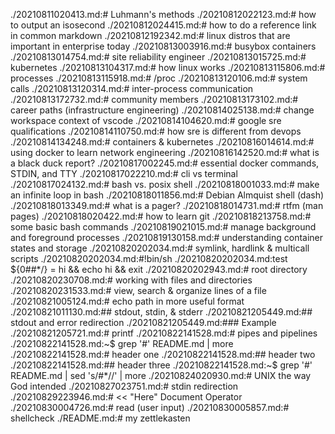 ./20210811020413.md:# Luhmann's methods
./20210812022123.md:# how to output an isosecond
./20210812024415.md:# how to do a reference link in common markdown
./20210812192342.md:# linux distros that are important in enterprise today
./20210813003916.md:# busybox containers
./20210813014754.md:# site reliability engineer
./20210813015725.md:# kubernetes
./20210813104317.md:# how linux works
./20210813115806.md:# processes
./20210813115918.md:# /proc
./20210813120106.md:# system calls
./20210813120314.md:# inter-process communication
./20210813172732.md:# community members
./20210813173102.md:# career paths (infrastructure engineering)
./20210814025138.md:# change workspace context of vscode
./20210814104620.md:# google sre qualifications
./20210814110750.md:# how sre is different from devops
./20210814134248.md:# containers & kubernetes
./20210816014614.md:# using docker to learn network engineering
./20210816142520.md:# what is a black duck report?
./20210817002245.md:# essential docker commands, STDIN, and TTY
./20210817022210.md:# cli vs terminal
./20210817024132.md:# bash vs. posix shell
./20210818001033.md:# make an infinite loop in bash
./20210818011856.md:# Debian Almquist shell (dash)
./20210818013349.md:# what is a pager?
./20210818014731.md:# rtfm (man pages)
./20210818020422.md:# how to learn git
./20210818213758.md:# some basic bash commands
./20210819021015.md:# manage background and foreground processes 
./20210819130158.md:# understanding container states and storage
./20210820202034.md:# symlink, hardlink & multicall scripts
./20210820202034.md:#!bin/sh
./20210820202034.md:test ${0##*/} = hi && echo hi && exit
./20210820202943.md:# root directory
./20210820230708.md:# working with files and directories
./20210820231533.md:# view, search & organize lines of a file
./20210821005124.md:# echo path in more useful format
./20210821011130.md:## stdout, stdin, & stderr
./20210821205449.md:## stdout and error redirection
./20210821205449.md:### Example
./20210821205721.md:# printf
./20210822141528.md:# pipes and pipelines
./20210822141528.md:~$ grep '#' README.md | more
./20210822141528.md:# header one
./20210822141528.md:## header two
./20210822141528.md:## header three
./20210822141528.md:~$ grep '#' README.md | sed 's/\#*//' | more
./20210824020930.md:# UNIX the way God intended
./20210827023751.md:# stdin redirection
./20210829223946.md:# << "Here" Document Operator
./20210830004726.md:# read (user input)
./20210830005857.md:# shellcheck
./README.md:# my zettlekasten

